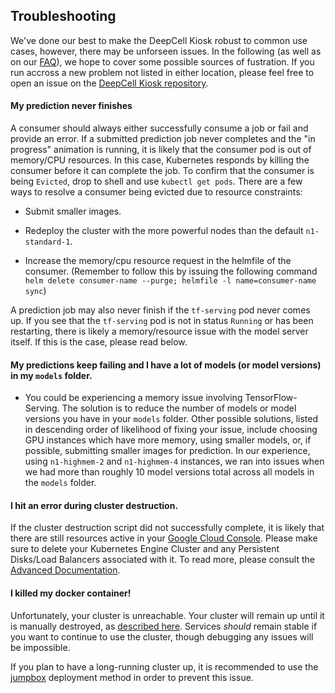 ## Troubleshooting

We've done our best to make the DeepCell Kiosk robust to common use cases, however, there may be unforseen issues. In the following (as well as on our [FAQ](http://www.deepcell.org/faq)), we hope to cover some possible sources of fustration. If you run accross a new problem not listed in either location, please feel free to open an issue on the [DeepCell Kiosk repository](`https://www.github.com/vanvalenlab/kiosk`).

#### My prediction never finishes

A consumer should always either successfully consume a job or fail and provide an error. If a submitted prediction job never completes and the "in progress" animation is running, it is likely that the consumer pod is out of memory/CPU resources. In this case, Kubernetes responds by killing the consumer before it can complete the job. To confirm that the consumer is being `Evicted`, drop to shell and use `kubectl get pods`. There are a few ways to resolve a consumer being evicted due to resource constraints:

* Submit smaller images.

* Redeploy the cluster with the more powerful nodes than the default `n1-standard-1`.

* Increase the memory/cpu resource request in the helmfile of the consumer. (Remember to follow this by issuing the following command `helm delete consumer-name --purge; helmfile -l name=consumer-name sync`)

A prediction job may also never finish if the `tf-serving` pod never comes up. If you see that the `tf-serving` pod is not in status `Running` or has been restarting, there is likely a memory/resource issue with the model server itself. If this is the case, please read below.


#### My predictions keep failing and I have a lot of models (or model versions) in my `models` folder.

- You could be experiencing a memory issue involving TensorFlow-Serving. The solution is to reduce the number of models or model versions you have in your `models` folder. Other possible solutions, listed in descending order of likelihood of fixing your issue, include choosing GPU instances which have more memory, using smaller models, or, if possible, submitting smaller images for prediction. In our experience, using `n1-highmem-2` and `n1-highmem-4` instances, we ran into issues when we had more than roughly 10 model versions total across all models in the `models` folder.


#### I hit an error during cluster destruction.

If the cluster destruction script did not successfully complete, it is likely that there are still resources active in your [Google Cloud Console](https://console.cloud.google.com).  Please make sure to delete your Kubernetes Engine Cluster and any Persistent Disks/Load Balancers associated with it. To read more, please consult the [Advanced Documentation](ADVANCED_DOCUMENTATION.md#failcd).


#### I killed my docker container!

Unfortunately, your cluster is unreachable. Your cluster will remain up until it is manually destroyed, as [described here](ADVANCED_DOCUMENTATION.md#failcd). Services *should* remain stable if you want to continue to use the cluster, though debugging any issues will be impossible.

If you plan to have a long-running cluster up, it is recommended to use the [jumpbox](ADVANCED_DOCUMENTATION.md#jumpbox) deployment method in order to prevent this issue.
